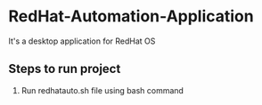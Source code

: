 # RedHat-Automation-Application
It's a desktop application for RedHat OS

## Steps to run project
  1. Run redhatauto.sh file using bash command
